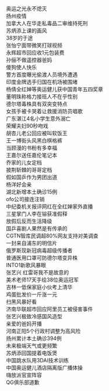 奥运之光永不熄灭  
扬州疫情  
加拿大人在华走私毒品二审维持死刑  
苏炳添上课的画风  
38岁的于途  
张怡宁面带微笑打球视频  
永辉超市回应收1元包装费  
孙俪不做遥控器爸妈  
傻狗使人快乐  
警方首度曝光偷渡人员境外遭遇  
印度金牌选手归国在机场被围堵  
杨倩全红婵等奥运健儿获中国青年五四奖章  
董明珠称格力接班人不在乎性别  
德尔塔毒株具有双突变特点  
女孩手被卡哭着让救援消防员唱歌  
广东湛江4名小学生意外溺亡  
荣耀夫妇90秒吻戏  
胡杏儿老公回应被叫软饭王  
王一博街头风黑白棋格裤  
当顾漫的书粉有多幸福  
王嘉尔送任嘉伦笔记本  
乔家的儿女定档  
披荆斩棘的哥哥定档  
假如国乒作为男团出道  
杨洋好会亲  
湖北新增本土确诊15例  
ofo公司接连注销  
中纪委机关报评网红在全红婵家外直播  
三星掌门人李在镕获准假释  
放假后反而生活降级  
国乒喜剧人果然是有传承的  
CGTN智库民调超80%网友支持对美调查  
一封来自浦东的明信片  
俄罗斯现新冠病毒超级传播者  
普通医用口罩可防德尔塔变异株  
INTO1新歌风暴眼  
张艺兴 红雷哥我不是故意的  
美术老师17天手绘38位奥运冠军  
吉林一低保家庭小伙考上清华  
鸡蛋批发价一斤涨一元  
扫黑风暴好看  
济南华联超市回应阿里员工被侵害事件  
张艺兴极致冷感国风造型  
亲爱的爸妈开播  
河南正阳5个行政村调整为高风险  
扬州累计本土确诊394例  
未来极端天气或更频繁  
苏炳添回国提着电饭煲  
中国跳水队用3DAI技术训练  
中国奥运健儿酒店隔离版广播体操  
嗨放派官宣阵容  
QG俱乐部道歉  
